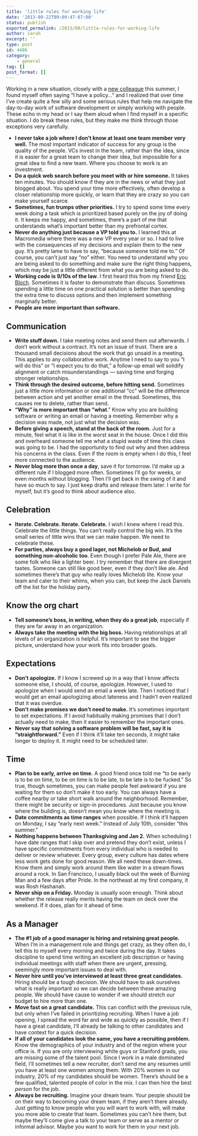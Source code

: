```yaml
---
title: 'little rules for working life'
date: '2013-09-22T09:09:47-07:00'
status: publish
exported_permalink: /2013/09/little-rules-for-working-life
author: sarah
excerpt: ''
type: post
id: 4486
category:
    - general
tag: []
post_format: []
---
```

Working in a new situation, closely with a [new colleague](http://www.jasonshen.com/) this summer, I found myself often saying “I have a policy…” and I realized that over time I’ve create quite a few silly and some serious rules that help me navigate the day-to-day work of software development or simply working with people. These echo in my head or I say them aloud when I find myself in a specific situation. I do break these rules, but they make me think through those exceptions very carefully.

- **I never take a job where I don’t know at least one team member very well.** The most important indicator of success for any group is the quality of the people. VCs invest in the team, rather than the idea, since it is easier for a great team to change their idea, but impossible for a great idea to find a new team. Where you choose to work is an investment.
- **Do a quick web search before you meet with or hire someone.** It takes ten minutes. You should know if they are in the news or what they just blogged about. You spend your time more effectively, often develop a closer relationship more quickly, or learn that they are crazy so you can make yourself scarce.
- **Sometimes, fun trumps other priorities.** I try to spend some time every week doing a task which is prioritized based purely on the joy of doing it. It keeps me happy, and sometimes, there’s a part of me that understands what’s important better than my prefrontal cortex.
- **Never do anything just because a VP told you to.** I learned this at Macromedia where there was a new VP every year or so. I had to live with the consequences of my decisions and explain them to the new guy. It’s pretty lame to have to say, “because someone told me to.” Of course, you can’t just say “no” either. You need to understand why you are being asked to do something and make sure the right thing happens, which may be just a little different from what you are being asked to do.
- **Working code is 9/10s of the law**. I first heard this from my friend [Eric Bloch](https://twitter.com/eedeebee). Sometimes it is faster to demonstrate than discuss. Sometimes spending a little time on one practical solution is better than spending the extra time to discuss options and then implement something marginally better.
- **People are more important than software.**

Communication
-------------

- **Write stuff down.** I take meeting notes and send them out afterwards. I don’t work without a contract. It’s not an issue of trust. There are a thousand small decisions about the work that go unsaid in a meeting. This applies to any collaborative work. Anytime I need to say to you “I will do this” or “I expect you to do that,” a follow-up email will solidify alignment or catch misunderstandings — saving time and forging stronger relationships.
- **Think through the desired outcome, before hitting send.** Sometimes just a little more information or one additional “cc” will be the difference between action and yet another email in the thread. Sometimes, this causes me to delete, rather than send.
- **“Why” is more important than “what**.” Know why you are building software or writing an email or having a meeting. Remember why a decision was made, not just what the decision was.
- **Before giving a speech, stand at the back of the room.** Just for a minute, feel what it is like in the worst seat in the house. Once I did this and overheard someone tell me what a stupid waste of time this class was going to be. I had the opportunity to find out why and then address his concerns in the class. Even if the room is empty when I do this, I feel more connected to the audience.
- **Never blog more than once a day**, save it for tomorrow. I’d make up a different rule if I blogged more often. Sometimes I’ll go for weeks, or even months without blogging. Then I’ll get back in the swing of it and have so much to say. I just keep drafts and release them later. I write for myself, but it’s good to think about audience also.

Celebration
-----------

- **Iterate. Celebrate. Iterate. Celebrate.** I wish I knew where I read this. Celebrate the little things. You can’t really control the big win. It’s the small series of little wins that we can make happen. We need to celebrate these.
- **For parties, always buy a good lager, not Michelob or Bud, and something non-alcoholic too**. Even though I prefer Pale Ale, there are some folk who like a lighter beer. I try remember that there are divergent tastes. Someone can still like good beer, even if they don’t like ale. And sometimes there’s that guy who really loves Michelob lite. Know your team and cater to their whims, when you can, but keep the Jack Daniels off the list for the holiday party.

Know the org chart
------------------

- **Tell someone’s boss, in writing, when they do a great job**, especially if they are far away in an organization.
- **Always take the meeting with the big boss.** Having relationships at all levels of an organization is helpful. It’s important to see the bigger picture, understand how your work fits into broader goals.

Expectations
------------

- **Don’t apologize.** If I know I screwed up in a way that I know affects someone else, I should, of course, apologize. However, I used to apologize when I would send an email a week late. Then I noticed that I would get an email apologizing about lateness and I hadn’t even realized that it was overdue.
- **Don’t make promises we don’t need to make.** It’s sometimes important to set expectations. If I avoid habitually making promises that I don’t actually need to make, then it easier to remember the important ones.
- **Never say that solving a software problem will be fast, say it is “straightforward.”** Even if I think it’ll take ten seconds, it might take longer to deploy it. It might need to be scheduled later.

Time
----

- **Plan to be early, arrive on time.** A good friend once told me “to be early is to be on time, to be on time is to be late, to be late is to be fucked.” So true, though sometimes, you can make people feel awkward if you are waiting for them so don’t make it too early. You can always have a coffee nearby or take short walk around the neighborhood. Remember, there might be security or sign-in procedures. Just because you know where the building is, doesn’t mean you know where the meeting is.
- **Date commitments as time ranges** when possible. If I think it’ll happen on Monday, I say “early next week.” Instead of July 10th, consider “this summer.”
- **Nothing happens between Thanksgiving and Jan 2.** When scheduling I have date ranges that I skip over and pretend they don’t exist, unless I have specific commitments from every individual who is needed to deliver or review whatever. Every group, every culture has dates where less work gets done for good reason. We all need these down-times. Know them and simply work around them like water in a stream flows around a rock. In San Francisco, I usually black out the week of Burning Man and a few days after Pride. In the northeast at my first company, it was Rosh Hashanah.
- **Never ship on a Friday.**  Monday is usually soon enough. Think about whether the release really merits having the team on deck over the weekend. If it does, plan for it ahead of time.

As a Manager
------------

- **The #1 job of a good manager is hiring and retaining great people.** When I’m in a management role and things get crazy, as they often do, I tell this to myself every morning and twice during the day. It takes discipline to spend time writing an excellent job description or having individual meetings with staff when there are urgent, pressing, seemingly more important issues to deal with.
- **Never hire until you’ve interviewed at least three great candidates.** Hiring should be a tough decision. We should have to ask ourselves what is really important so we can decide between these amazing people. We should have cause to wonder if we should stretch our budget to hire more than one.
- **Move fast on a great candidate.** This can conflict with the previous rule, but only when I’ve failed in prioritizing recruiting. When I have a job opening, I spread the word far and wide as quickly as possible, then if I have a great candidate, I’ll already be talking to other candidates and have context for a quick decision.
- **If all of your candidates look the same, you have a recruiting problem.** Know the demographics of your industry and of the region where your office is. If you are only interviewing white guys or Stanford grads, you are missing some of the talent pool. Since I work in a male dominated field, I’ll sometimes tell a new recruiter, don’t send me any resumes until you have at least one women among them. With 20% women in our industry, 20% of my candidates should be women. There’s should be a few qualified, talented people of color in the mix. I can then hire the best *person* for the job.
- **Always be recruiting.** Imagine your dream team. Your people should be on their way to becoming your dream team, if they aren’t there already. Just getting to know people who you will want to work with, will make you more able to create that team. Sometimes you can’t hire them, but maybe they’ll come give a talk to your team or serve as a mentor or informal advisor. Maybe you want to work for them in your next job.